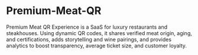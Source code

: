 # Premium-Meat-QR
Premium Meat QR Experience is a SaaS for luxury restaurants and steakhouses. Using dynamic QR codes, it shares verified meat origin, aging, and certifications, adds storytelling and wine pairings, and provides analytics to boost transparency, average ticket size, and customer loyalty.
